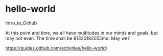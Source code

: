 # hello-world
Intro_to_Github

At this point and time, we all have multitudes in our minds and goals, but may not even. The time shall be 81320182055md.
May we?

https://guides.github.com/activities/hello-world/
